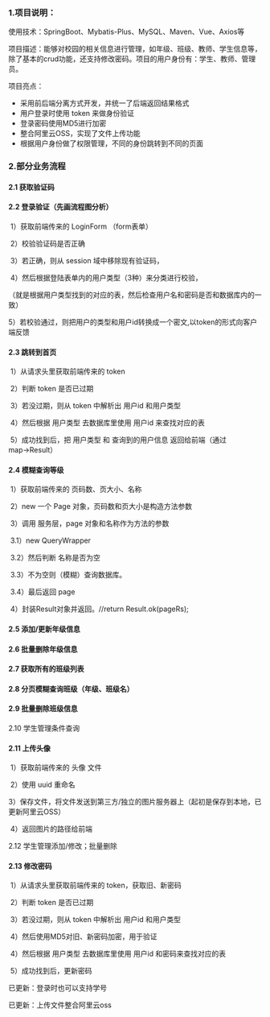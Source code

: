 ### 1.项目说明：

使用技术：SpringBoot、Mybatis-Plus、MySQL、Maven、Vue、Axios等

项目描述：能够对校园的相关信息进行管理，如年级、班级、教师、学生信息等，除了基本的crud功能，还支持修改密码。项目的用户身份有：学生、教师、管理员。

项目亮点：

- 采用前后端分离方式开发，并统一了后端返回结果格式
- 用户登录时使用 token 来做身份验证
- 登录密码使用MD5进行加密
- 整合阿里云OSS，实现了文件上传功能
- 根据用户身份做了权限管理，不同的身份跳转到不同的页面

### 2.部分业务流程

#### 	2.1 获取验证码

#### 	2.2 登录验证（先画流程图分析）

​			1）获取前端传来的 LoginForm （form表单）

​			2）校验验证码是否正确

​			3）若正确，则从 session 域中移除现有验证码，

​			4）然后根据登陆表单内的用户类型（3种）来分类进行校验，

​				（就是根据用户类型找到的对应的表，然后检查用户名和密码是否和数据库内的一致）

​			5）若校验通过，则把用户的类型和用户id转换成一个密文,以token的形式向客户端反馈

#### 	2.3 跳转到首页

​			1）从请求头里获取前端传来的 token

​			2）判断 token 是否已过期

​			3）若没过期，则从 token 中解析出 用户id 和用户类型

​			4）然后根据 用户类型 去数据库里使用 用户id 来查找对应的表

​			5）成功找到后，把 用户类型 和 查询到的用户信息 返回给前端（通过map→Result）

#### 	2.4 模糊查询等级

​			1）获取前端传来的 页码数、页大小、名称

​			2）new 一个 Page 对象，页码数和页大小是构造方法参数

​			3）调用 服务层，page 对象和名称作为方法的参数

​				3.1）new QueryWrapper

​				3.2）然后判断 名称是否为空

​				3.3）不为空则（模糊）查询数据库。

​				3.4）最后返回 page

​			4）封装Result对象并返回。//return Result.ok(pageRs);

#### 	2.5 添加/更新年级信息

#### 	2.6 批量删除年级信息

#### 2.7 获取所有的班级列表

#### 2.8 分页模糊查询班级（年级、班级名）

#### 2.9 批量删除班级信息

2.10 学生管理条件查询

#### 2.11 上传头像

​			1）获取前端传来的 头像 文件

​			2）使用 uuid 重命名

​			3）保存文件，将文件发送到第三方/独立的图片服务器上（起初是保存到本地，已更新阿里云OSS）

​			4）返回图片的路径给前端

2.12 学生管理添加/修改；批量删除

#### 2.13 修改密码

​			1）从请求头里获取前端传来的 token，获取旧、新密码

​			2）判断 token 是否已过期

​			3）若没过期，则从 token 中解析出 用户id 和用户类型

​			4）然后使用MD5对旧、新密码加密，用于验证

​			4）然后根据 用户类型 去数据库里使用 用户id 和密码来查找对应的表

​			5）成功找到后，更新密码



已更新：登录时也可以支持学号

已更新：上传文件整合阿里云oss
